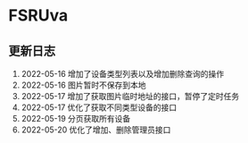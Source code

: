 # FSRUva

## 更新日志
1. 2022-05-16 增加了设备类型列表以及增加删除查询的操作
2. 2022-05-16 图片暂时不保存到本地
3. 2022-05-17 增加了获取图片临时地址的接口，暂停了定时任务
4. 2022-05-17 优化了获取不同类型设备的接口
5. 2022-05-19 分页获取所有设备
6. 2022-05-20 优化了增加、删除管理员接口
